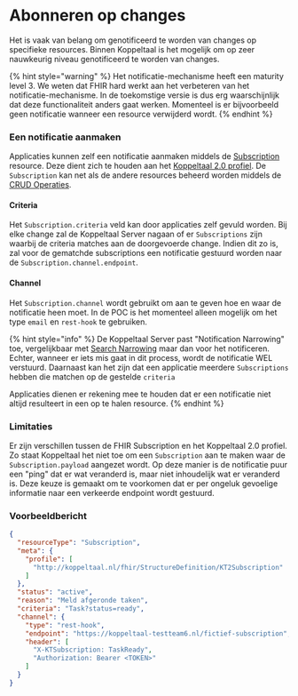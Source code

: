 # Abonneren op changes

Het is vaak van belang om genotificeerd te worden van changes op specifieke resources. Binnen Koppeltaal is het mogelijk om op zeer nauwkeurig niveau genotificeerd te worden van changes.

{% hint style="warning" %}
Het notificatie-mechanisme heeft een maturity level 3. We weten dat FHIR hard werkt aan het verbeteren van het notificatie-mechanisme. In de toekomstige versie is dus erg waarschijnlijk dat deze functionaliteit anders gaat werken. Momenteel is er bijvoorbeeld geen notificatie wanneer een resource verwijderd wordt.
{% endhint %}

### Een notificatie aanmaken

Applicaties kunnen zelf een notificatie aanmaken middels de [Subscription](https://www.hl7.org/fhir/subscription.html) resource. Deze dient zich te houden aan het [Koppeltaal 2.0 profiel](https://simplifier.net/koppeltaalv2.0/kt2subscription). De `Subscription` kan net als de andere resources beheerd worden middels de [CRUD Operaties](crud-operaties/).&#x20;

#### Criteria

Het `Subscription.criteria` veld kan door applicaties zelf gevuld worden. Bij elke change zal de Koppeltaal Server nagaan of er `Subscriptions` zijn waarbij de criteria matches aan de doorgevoerde change. Indien dit zo is, zal voor de gematchde subscriptions een notificatie gestuurd worden naar de `Subscription.channel.endpoint`.

#### Channel

Het `Subscription.channel` wordt gebruikt om aan te geven hoe en waar de notificatie heen moet. In de POC is het momenteel alleen mogelijk om het type `email` en `rest-hook` te gebruiken.

{% hint style="info" %}
De Koppeltaal Server past "Notification Narrowing" toe, vergelijkbaar met [Search Narrowing](../../domeinbeheer/rollen-beheren/search-narrowing.md) maar dan voor het notificeren. Echter, wanneer er iets mis gaat in dit process, wordt de notificatie WEL verstuurd. Daarnaast kan het zijn dat een applicatie meerdere `Subscriptions` hebben die matchen op de gestelde `criteria`

Applicaties dienen er rekening mee te houden dat er een notificatie niet altijd resulteert in een op te halen resource.
{% endhint %}

### Limitaties

Er zijn verschillen tussen de FHIR Subscription en het Koppeltaal 2.0 profiel. Zo staat Koppeltaal het  niet toe om een `Subscription` aan te maken waar de `Subscription.payload` aangezet wordt. Op deze manier is de notificatie puur een "ping" dat er wat veranderd is, maar niet inhoudelijk wat er veranderd is. Deze keuze is gemaakt om te voorkomen dat er per ongeluk gevoelige informatie naar een verkeerde endpoint wordt gestuurd.&#x20;

### Voorbeeldbericht

```json
{
  "resourceType": "Subscription",
  "meta": {
    "profile": [
      "http://koppeltaal.nl/fhir/StructureDefinition/KT2Subscription"
    ]
  },
  "status": "active",
  "reason": "Meld afgeronde taken",
  "criteria": "Task?status=ready",
  "channel": {
    "type": "rest-hook",
    "endpoint": "https://koppeltaal-testteam6.nl/fictief-subscription",
    "header": [
      "X-KTSubscription: TaskReady",
      "Authorization: Bearer <TOKEN>"
    ]
  }
}
```

